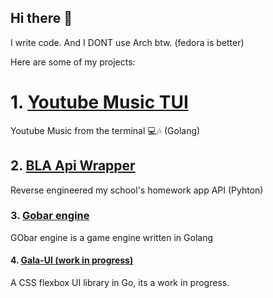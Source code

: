 ## Hi there 👋

I write code. And I DONT use Arch btw. (fedora is better)

Here are some of my projects: 
# 1. [Youtube Music TUI](https://github.com/BrownNPC/Youtube-Music-TUI)
Youtube Music from the terminal 💻🎶 (Golang)
## 2. [BLA Api Wrapper](https://github.com/BrownNPC/BLA-Api-Wrapper)
Reverse engineered my school's homework app API (Pyhton)
### 3. [Gobar engine](https://github.com/BrownNPC/GOBAR-Engine)
GObar engine is a game engine written in Golang
#### 4. [Gala-UI (work in progress)]()
A CSS flexbox UI library in Go, its a work in progress.

